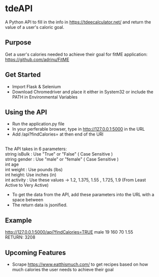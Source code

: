 # tdeAPI
A Python API to fill in the info in https://tdeecalculator.net/ and return the value of a user's caloric goal.

## Purpose
Get a user's calories needed to achieve their goal for fitME application: https://github.com/adrinu/FitME


## Get Started
* Import Flask & Selenium
* Download Chromedriver and place it either in System32 or include the PATH in Environmental Variables


## Using the API
* Run the application.py file
* In your perferable browser, type in http://127.0.0.1:5000 in the URL
* Add /api?findCalories= at then end of the URl


<br />The API takes in 6 parameters:
<br />string isBulk : Use "True" or "False" ( Case Sensitive )
<br />string gender : Use "male" or "female" ( Case Sensitive )
<br />int age
<br />int weight : Use pounds (lbs)
<br />int height: Use inches (in)
<br />int activity : Use these values -> 1.2, 1.375, 1.55 , 1.725, 1.9 (From Least Active to Very Active)

* To get the data from the API, add these parameters into the URL with a space between
* The return data is jsonified.

## Example
http://127.0.0.1:5000/api?findCalories=TRUE male 19 160 70 1.55
<br />RETURN: 3208


## Upcoming Features 
* Scrape https://www.eatthismuch.com/ to get recipes based on how much calories the user needs to achieve their goal
